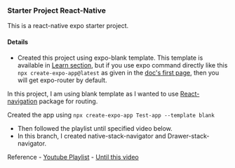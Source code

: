 ### Starter Project React-Native

This is a react-native expo starter project.

#### Details

- Created this project using expo-blank template. This template is available in [Learn section](https://docs.expo.dev/tutorial/create-your-first-app/), but if you use expo command directly like this `npx create-expo-app@latest` as given in the [doc's first page](https://docs.expo.dev/), then you will get expo-router by default.

In this project, I am using blank template as I wanted to use [React-navigation](https://reactnavigation.org/) package for routing.

Created the app using `npx create-expo-app Test-app --template blank`

- Then followed the playlist until specified video below.
- In this branch, I created native-stack-navigator and Drawer-stack-navigator.

Reference - [Youtube Playlist](https://www.youtube.com/playlist?list=PLS3Cbnye46msryIoZjQ5AQ57nxENwnJfl) - [Until this video](https://www.youtube.com/watch?v=bnRIvh6NVqA&list=PLS3Cbnye46msryIoZjQ5AQ57nxENwnJfl&index=8)

